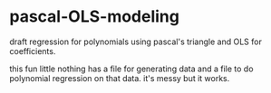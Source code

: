 # pascal-OLS-modeling
draft regression for polynomials using pascal's triangle and OLS for coefficients.


this fun little nothing has a file for generating data and a file to do polynomial regression on that data. it's messy but it works.
